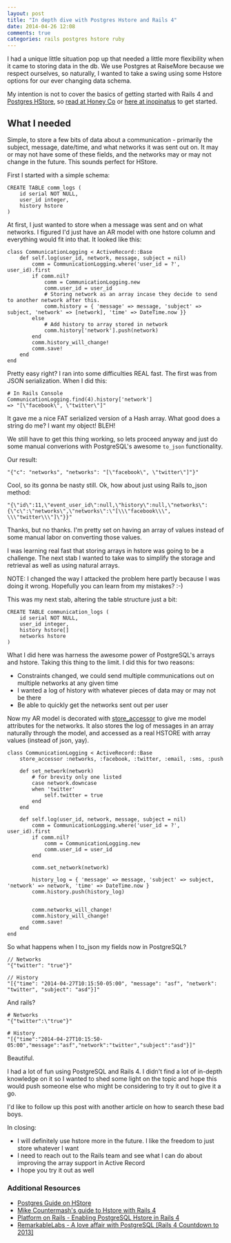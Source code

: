 ```yaml
---
layout: post
title: "In depth dive with Postgres Hstore and Rails 4"
date: 2014-04-26 12:08
comments: true
categories: rails postgres hstore ruby
---
```

I had a unique little situation pop up that needed a little more flexibility when it came to storing data in the db. We use Postgres at RaiseMore because we respect ourselves, so naturally, I wanted to take a swing using some Hstore options for our ever changing data schema.

My intention is not to cover the basics of getting started with Rails 4 and [Postgres HStore](http://www.postgresql.org/docs/9.3/static/hstore.html), so [read at Honey Co](http://tastehoneyco.com/blog/postgresql-array-and-hstore-column-reference/?utm_source=rubyweekly&utm_medium=email/) or [here at inopinatus](http://inopinatus.org/2013/07/12/using-arrays-of-hstore-with-rails-4/) to get started.

## What I needed

Simple, to store a few bits of data about a communication - primarily the subject, message, date/time, and what networks it was sent out on. It may or may not have some of these fields, and the networks may or may not change in the future. This sounds perfect for HStore.

First I started with a simple schema:

```
CREATE TABLE comm_logs (
	id serial NOT NULL,
	user_id integer,
	history hstore
)
```

At first, I just wanted to store when a message was sent and on what networks. I figured I'd just have an AR model with one hstore column and everything would fit into that. It looked like this:

```
class CommunicationLogging < ActiveRecord::Base
	def self.log(user_id, network, message, subject = nil)
		comm = CommunicationLogging.where('user_id = ?', user_id).first
		if comm.nil?
			comm = CommunicationLogging.new
			comm.user_id = user_id
			# Storing network as an array incase they decide to send to another network after this.
			comm.history = { 'message' => message, 'subject' => subject, 'network' => [network], 'time' => DateTime.now }}
		else 
			# Add history to array stored in network
			comm.history['network'].push(network)
		end
		comm.history_will_change!
		comm.save!
	end
end
```

Pretty easy right? I ran into some difficulties REAL fast. The first was from JSON serialization. When I did this:

```
# In Rails Console
CommunicationLogging.find(4).history['network']
=> "[\"facebook\", \"twitter\"]" 
```

It gave me a nice FAT serialized version of a Hash array. What good does a string do me? I want my object! BLEH! 

We still have to get this thing working, so lets proceed anyway and just do some manual converions with PostgreSQL's awesome `to_json` functionality.

Our result:

```
"{"c": "networks", "networks": "[\"facebook\", \"twitter\"]"}"
```

Cool, so its gonna be nasty still. Ok, how about just using Rails to_json method:

```
"{\"id\":11,\"event_user_id\":null,\"history\":null,\"networks\":{\"c\":\"networks\",\"networks\":\"[\\\"facebook\\\", \\\"twitter\\\"]\"}}"
```

Thanks, but no thanks. I'm pretty set on having an array of values instead of some manual labor on converting those values.

I was learning real fast that storing arrays in hstore was going to be a challenge. The next stab I wanted to take was to simplify the storage and retrieval as well as using natural arrays.

NOTE: I changed the way I attacked the problem here partly because I was doing it wrong. Hopefully you can learn from my mistakes? :-)

This was my next stab, altering the table structure just a bit:

```
CREATE TABLE communication_logs (
	id serial NOT NULL,
	user_id integer,
	history hstore[]
	networks hstore
)
```

What I did here was harness the awesome power of PostgreSQL's arrays and hstore. Taking this thing to the limit. I did this for two reasons:

* Constraints changed, we could send multiple communications out on multiple networks at any given time
* I wanted a log of history with whatever pieces of data may or may not be there
* Be able to quickly get the networks sent out per user

Now my AR model is decorated with [store_accessor](http://api.rubyonrails.org/classes/ActiveRecord/Store.html) to give me model attributes for the networks. It also stores the log of messages in an array naturally through the model, and accessed as a real HSTORE with array values (instead of json, yay).

```
class CommunicationLogging < ActiveRecord::Base
	store_accessor :networks, :facebook, :twitter, :email, :sms, :push

	def set_network(network)
		# for brevity only one listed
		case network.downcase
		when 'twitter'
			self.twitter = true
		end
	end

	def self.log(user_id, network, message, subject = nil)
		comm = CommunicationLogging.where('user_id = ?', user_id).first
		if comm.nil?
			comm = CommunicationLogging.new
			comm.user_id = user_id
		end

		comm.set_network(network)

		history_log = { 'message' => message, 'subject' => subject, 'network' => network, 'time' => DateTime.now }
		comm.history.push(history_log)


		comm.networks_will_change!
		comm.history_will_change!
		comm.save!
	end
end
```

So what happens when I to_json my fields now in PostgreSQL?

``` 
// Networks
"{"twitter": "true"}"

// History
"[{"time": "2014-04-27T10:15:50-05:00", "message": "asf", "network": "twitter", "subject": "asd"}]"
```

And rails?

```
# Networks
"{"twitter":\"true"}" 

# History
"[{"time":"2014-04-27T10:15:50-05:00","message":"asf","network":"twitter","subject":"asd"}]" 
```

Beautiful.

I had a lot of fun using PostgreSQL and Rails 4. I didn't find a lot of in-depth knowledge on it so I wanted to shed some light on the topic and hope this would push someone else who might be considering to try it out to give it a go.

I'd like to follow up this post with another article on how to search these bad boys. 

In closing:

* I will definitely use hstore more in the future. I like the freedom to just store whatever I want
* I need to reach out to the Rails team and see what I can do about improving the array support in Active Record
* I hope you try it out as well

### Additional Resources

* [Postgres Guide on HStore](http://postgresguide.com/sexy/hstore.html)
* [Mike Countermash's guide to Hstore with Rails 4](http://mikecoutermarsh.com/using-hstore-with-rails-4/)
* [Platform on Rails - Enabling PostgreSQL Hstore in Rails 4](http://platformonrails.wordpress.com/2013/03/17/enabling-postgresql-hstore-with-rails-4/)
* [RemarkableLabs - A love affair with PostgreSQL [Rails 4 Countdown to 2013]](http://blog.remarkablelabs.com/2012/12/a-love-affair-with-postgresql-rails-4-countdown-to-2013)